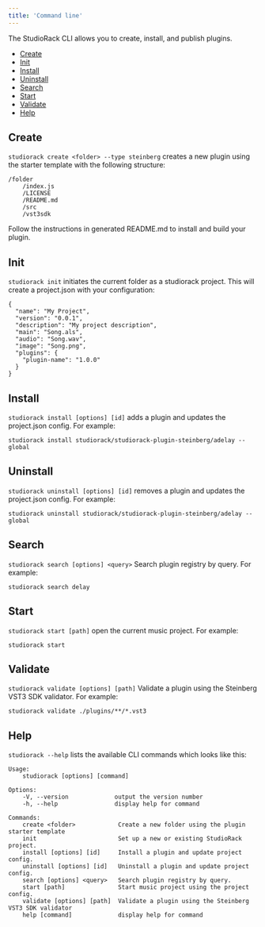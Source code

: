```yaml
---
title: 'Command line'
---
```


The StudioRack CLI allows you to create, install, and publish plugins.

* [Create](#create)
* [Init](#init)
* [Install](#install)
* [Uninstall](#uninstall)
* [Search](#search)
* [Start](#start)
* [Validate](#validate)
* [Help](#help)


## Create

`studiorack create <folder> --type steinberg` creates a new plugin using the starter template with the following structure:

    /folder
        /index.js
        /LICENSE
        /README.md
        /src
        /vst3sdk

Follow the instructions in generated README.md to install and build your plugin.


## Init

`studiorack init` initiates the current folder as a studiorack project. This will create a project.json with your configuration:

    {
      "name": "My Project",
      "version": "0.0.1",
      "description": "My project description",
      "main": "Song.als",
      "audio": "Song.wav",
      "image": "Song.png",
      "plugins": {
        "plugin-name": "1.0.0"
      }
    }


## Install

`studiorack install [options] [id]` adds a plugin and updates the project.json config. For example:

    studiorack install studiorack/studiorack-plugin-steinberg/adelay --global


## Uninstall

`studiorack uninstall [options] [id]` removes a plugin and updates the project.json config. For example:

    studiorack uninstall studiorack/studiorack-plugin-steinberg/adelay --global


## Search

`studiorack search [options] <query>` Search plugin registry by query. For example:

    studiorack search delay


## Start

`studiorack start [path]` open the current music project. For example:

    studiorack start


## Validate

`studiorack validate [options] [path]` Validate a plugin using the Steinberg VST3 SDK validator. For example:

    studiorack validate ./plugins/**/*.vst3


## Help

`studiorack --help` lists the available CLI commands which looks like this:

    Usage:
        studiorack [options] [command]

    Options:
        -V, --version             output the version number
        -h, --help                display help for command

    Commands:
        create <folder>            Create a new folder using the plugin starter template
        init                       Set up a new or existing StudioRack project.
        install [options] [id]     Install a plugin and update project config.
        uninstall [options] [id]   Uninstall a plugin and update project config.
        search [options] <query>   Search plugin registry by query.
        start [path]               Start music project using the project config.
        validate [options] [path]  Validate a plugin using the Steinberg VST3 SDK validator
        help [command]             display help for command
